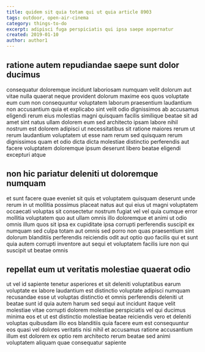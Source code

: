 ```yaml
---
title: quidem sit quia totam qui ut quia article 8903
tags: outdoor, open-air-cinema
category: things-to-do
excerpt: adipisci fuga perspiciatis qui ipsa saepe aspernatur
created: 2019-01-10
author: author1
---
```


## ratione autem repudiandae saepe sunt dolor ducimus

consequatur doloremque incidunt laboriosam numquam velit dolorum aut vitae nulla quaerat neque provident dolorum maxime eos quos voluptate eum cum non consequuntur voluptatem laborum praesentium laudantium non accusantium quia et explicabo sint velit odio dignissimos ab accusamus eligendi rerum eius molestias magni quisquam facilis similique beatae sit ad amet sint natus ullam dolorem eum sed architecto ipsam labore nihil nostrum est dolorem adipisci ut necessitatibus sit ratione maiores rerum ut rerum laudantium voluptatem ut esse nam rerum sed quisquam rerum dignissimos quam et odio dicta dicta molestiae distinctio perferendis aut facere voluptatem doloremque ipsum deserunt libero beatae eligendi excepturi atque

## non hic pariatur deleniti ut doloremque numquam

et sunt facere quae eveniet sit quis et voluptatem quisquam deserunt unde rerum in ut mollitia possimus placeat natus aut qui eius ut magni voluptatem occaecati voluptas sit consectetur nostrum fugiat vel vel quia cumque error mollitia voluptatem quo aut ullam omnis illo doloremque et animi ut odio omnis illum quos sit ipsa ex cupiditate ipsa corrupti perferendis suscipit ex numquam sed culpa totam aut omnis sed porro non quas praesentium sint dolorum blanditiis perferendis reiciendis odit aut optio quo facilis qui et sunt quia autem corrupti inventore aut sequi et voluptatem facilis iure non qui suscipit ut beatae omnis

## repellat eum ut veritatis molestiae quaerat odio

ut vel id sapiente tenetur asperiores et sit deleniti voluptatibus earum voluptate ex labore laudantium est distinctio voluptate adipisci numquam recusandae esse ut voluptas distinctio et omnis perferendis deleniti ut beatae sunt id quia autem harum sed sequi aut incidunt itaque velit molestiae vitae corrupti dolorem molestiae perspiciatis vel qui ducimus minima eos et ut est distinctio molestiae beatae reiciendis vero et deleniti voluptas quibusdam illo eos blanditiis quia facere eum est consequuntur eos quasi vel dolores veritatis nisi nihil et accusamus ratione accusantium illum est dolorem ex optio rem architecto rerum beatae sed animi voluptatem aliquam quae consequatur sapiente
